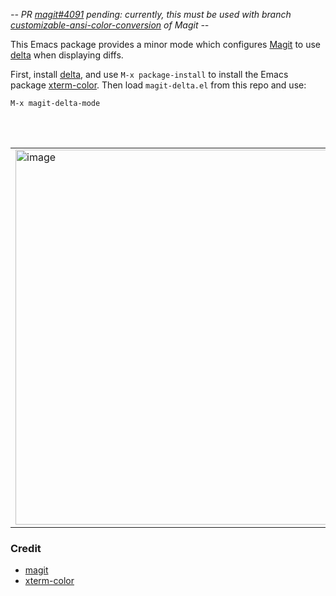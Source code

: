 *-- PR  [magit#4091](https://github.com/magit/magit/pull/4091) pending: currently, this must be used with branch [customizable-ansi-color-conversion](https://github.com/dandavison/magit/tree/customizable-ansi-color-conversion) of Magit --*

This Emacs package provides a minor mode which configures [Magit](https://github.com/magit/magit) to use [delta](https://github.com/dandavison/delta) when displaying diffs.

First, install [delta](https://github.com/dandavison/delta), and use `M-x package-install` to install the Emacs package [xterm-color](https://github.com/atomontage/xterm-color). Then load `magit-delta.el` from this repo and use:

```
M-x magit-delta-mode
```

<br>
<br>
<table><tr><td>
  <img width=600px src="https://user-images.githubusercontent.com/52205/79643434-ec5c1780-8170-11ea-8352-afe896ba51b0.png" alt="image" />
</td></tr></table>


### Credit
- [magit](https://github.com/magit/magit)
- [xterm-color](https://github.com/atomontage/xterm-color)
